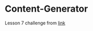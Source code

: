 # Content-Generator
Lesson 7 challenge from [link](https://github.com/zachgoll/fullstack-roadmap-series/tree/main/code-challenges/lesson-7)
